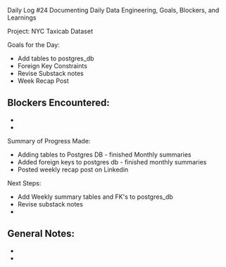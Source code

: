 Daily Log #24
Documenting Daily Data Engineering, Goals, Blockers, and Learnings

Project: NYC Taxicab Dataset

Goals for the Day:
- Add tables to postgres_db
- Foreign Key Constraints
- Revise Substack notes
- Week Recap Post

Blockers Encountered:
-
-
-

Summary of Progress Made:
- Adding tables to Postgres DB - finished Monthly summaries
- Added foreign keys to postgres db - finished monthly summaries
- Posted weekly recap post on Linkedin

Next Steps:
- Add Weekly summary tables and FK's to postgres_db
- Revise substack notes
-

General Notes:
- 
-
-
